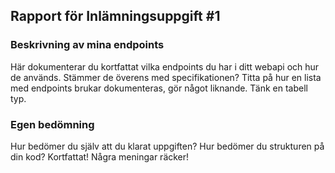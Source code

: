 ## Rapport för Inlämningsuppgift #1
### **Beskrivning av mina endpoints**
Här dokumenterar du kortfattat vilka endpoints du har i ditt webapi och hur de används. Stämmer de överens med specifikationen? 
Titta på hur en lista med endpoints brukar dokumenteras, gör något liknande. Tänk en tabell typ.

### **Egen bedömning**
Hur bedömer du själv att du klarat uppgiften? Hur bedömer du strukturen på din kod? Kortfattat! Några meningar räcker!
